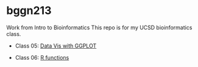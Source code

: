 # bggn213
Work from Intro to Bioinformatics
This repo is for my UCSD bioinformatics class. 

- Class 05: [Data Vis with GGPLOT](https://github.com/cjsavko/bggn213/blob/main/class05/class05.md)

- Class 06: [R functions](https://github.com/cjsavko/bggn213/blob/main/class06/Savko_Class6.md)